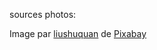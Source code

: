 



sources photos:

Image par <a href="https://pixabay.com/fr/users/liushuquan-600749/?utm_source=link-attribution&utm_medium=referral&utm_campaign=image&utm_content=541456">liushuquan</a> de <a href="https://pixabay.com/fr//?utm_source=link-attribution&utm_medium=referral&utm_campaign=image&utm_content=541456">Pixabay</a>
